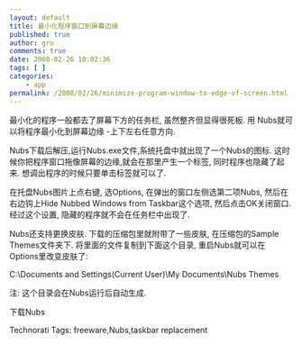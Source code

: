 ```yaml
---
layout: default
title: 最小化程序窗口到屏幕边缘
published: true
author: gro
comments: true
date: 2008-02-26 10:02:36
tags: [ ]
categories:
    - app
permalink: /2008/02/26/minimize-program-window-to-edge-of-screen.html
---
```

最小化的程序一般都去了屏幕下方的任务栏, 虽然整齐但显得很死板. 用[][1] Nubs就可以将程序最小化到屏幕边缘 -上下左右任意方向.

Nubs下载后解压,运行Nubs.exe文件,系统托盘中就出现了一个Nubs的图标. 这时候你把程序窗口拖像屏幕的边缘,就会在那里产生一个标签, 同时程序也隐藏了起来. 想调出程序的时候只要单击标签就可以了.



在托盘Nubs图片上点右键, 选Options, 在弹出的窗口左侧选第二项Nubs, 然后在右边钩上Hide Nubbed Windows from Taskbar这个选项, 然后点击OK关闭窗口. 经过这个设置, 隐藏的程序就不会在任务栏中出现了.

Nubs还支持更换皮肤. 下载的压缩包里就附带了一些皮肤, 在压缩包的Sample Themes文件夹下. 将里面的文件复制到下面这个目录, 重启Nubs就可以在Options里改变皮肤了:
  
C:\Documents and Settings\(Current User)\My Documents\Nubs Themes
  
注: 这个目录会在Nubs运行后自动生成.

下载Nubs


  Technorati Tags: freeware,Nubs,taskbar replacement


 [1]: http://getfreeware.net/wp-content/uploads/2008/02/screenshot-nubs.jpg